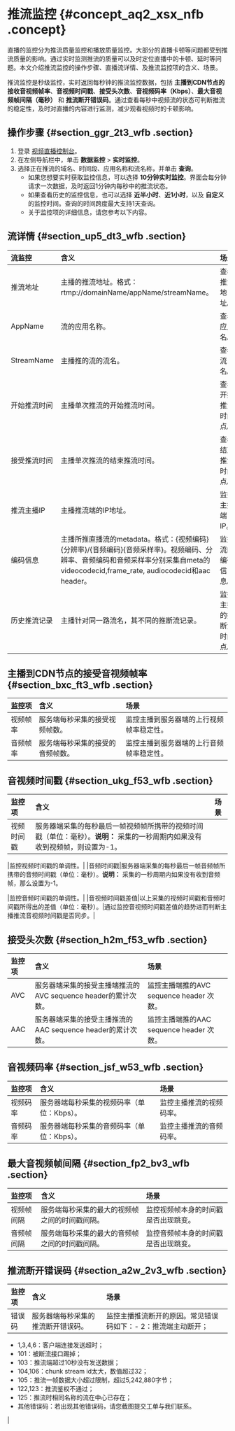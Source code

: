 # 推流监控 {#concept_aq2_xsx_nfb .concept}

直播的监控分为推流质量监控和播放质量监控。大部分的直播卡顿等问题都受到推流质量的影响。通过实时监测推流的质量可以及时定位直播中的卡顿、延时等问题。本文介绍推流监控的操作步骤、直播流详情、及推流监控项的含义、场景。

推流监控是秒级监控，实时返回每秒钟的推流监控数据，包括 **主播到CDN节点的接收音视频帧率**、**音视频时间戳**、**接受头次数**、**音视频码率（Kbps）**、**最大音视频帧间隔（毫秒）** 和 **推流断开错误码**。通过查看每秒中视频流的状态可判断推流的稳定性，及时对直播的内容进行监测，减少观看视频时的卡顿影响。

## 操作步骤 {#section_ggr_2t3_wfb .section}

1.  登录 [视频直播控制台](https://live.console.aliyun.com/?spm=5176.2020520001.aliyun_sidebar.aliyun_sidebar_live.6edb4bd3fRwj48#/overview)。
2.  在左侧导航栏中，单击 **数据监控** \> **实时监控**。
3.  选择正在推流的域名、时间段、应用名称和流名称，并单击 **查询**。
    -   如果您想要实时获取监控信息，可以选择 **10分钟实时监控**。界面会每分钟请求一次数据，及时返回1分钟内每秒中的推流状态。
    -   如果查看历史的监控信息，也可以选择 **近半小时**、**近1小时**，以及 **自定义** 的监控时间。查询的时间跨度最大支持1天查询。
    -   关于监控项的详细信息，请您参考以下内容。

## 流详情 {#section_up5_dt3_wfb .section}

|流监控|含义|场景|
|:--|:-|:-|
|推流地址|主播的推流地址。格式：rtmp://domainName/appName/streamName。|查看推流地址。|
|AppName|流的应用名称。|查看应用名。|
|StreamName|主播推的流的流名。|查看流名。|
|开始推流时间|主播单次推流的开始推流时间。|查看开始推流时间点。|
|接受推流时间|主播单次推流的结束推流时间。|查看结束推流时间点。|
|推流主播IP|主播推流端的IP地址。|监控主播端IP。|
|编码信息|主播所推直播流的metadata。格式：\{视频编码\}\{分辨率\}/\{音频编码\}\{音频采样率\}。视频编码、分辨率、音频编码和音频采样率分别采集自meta的videocodecid,frame\_rate, audiocodecid和aac header。|监控流的编码信息。|
|历史推流记录|主播针对同一路流名，其不同的推断流记录。|监控主播的推断流时间点。|

## 主播到CDN节点的接受音视频帧率 {#section_bxc_ft3_wfb .section}

|监控项|含义|场景|
|:--|:-|:-|
|视频帧率|服务端每秒采集的接受视频帧数。|监控主播到服务器端的上行视频帧率稳定性。|
|音频帧率|服务端每秒采集的接受的音频帧数。|监控主播到服务器端的上行音频帧率稳定性。|

## 音视频时间戳 {#section_ukg_f53_wfb .section}

|监控项|含义|场景|
|:--|:-|:-|
|视频时间戳|服务器端采集的每秒最后一帧视频帧所携带的视频时间戳（单位：毫秒）。**说明：** 采集的一秒周期内如果没有收到视频帧，则设置为-1。

|监控视频时间戳的单调性。|
|音频时间戳|服务器端采集的每秒最后一帧音频帧所携带的音频时间戳（单位：毫秒）。**说明：** 采集的一秒周期内如果没有收到音频帧，那么设置为-1。

|监控音频时间戳的单调性。|
|音视频时间戳差值|以上采集的视频时间戳和音频时间戳所得出的差值（单位：毫秒）。|通过监控音视频时间戳差值的趋势进而判断主播推流音视频时间戳是否同步。|

## 接受头次数 {#section_h2m_f53_wfb .section}

|监控项|含义|场景|
|:--|:-|:-|
|AVC|服务器端采集的接受主播端推流的AVC sequence header的累计次数。|监控主播端推的AVC sequence header 次数。|
|AAC|服务器端采集的接受主播推流的AAC sequence header的累计次数。|监控主播端推的AAC sequence header 次数。|

## 音视频码率 {#section_jsf_w53_wfb .section}

|监控项|含义|场景|
|:--|:-|:-|
|视频码率|服务器端每秒采集的视频码率（单位：Kbps）。|监控主播推流的视频码率。|
|音频码率|服务器端每秒采集的音频码率（单位：Kbps）。|监控主播推流的音频码率。|

## 最大音视频帧间隔 {#section_fp2_bv3_wfb .section}

|监控项|含义|场景|
|:--|:-|:-|
|视频帧间隔|服务端每秒采集的最大的视频帧之间的时间戳间隔。|监控视频帧本身的时间戳是否出现跳变。|
|音频帧间隔|服务端每秒采集的最大的音频帧之间的时间戳间隔。|监控音频帧本身的时间戳是否出现跳变。|

## 推流断开错误码 {#section_a2w_2v3_wfb .section}

|监控项|含义|场景|
|:--|:-|:-|
|错误码|服务器端每秒采集的推流断开错误码。|监控主播推流断开的原因。常见错误码如下：-   2：推流端主动断开；
-   1,3,4,6：客户端连接发送超时；
-   101：被断流接口踢掉；
-   103：推流端超过10秒没有发送数据；
-   104,106：chunk stream id太大，数值超过32；
-   105：推流一帧数据大小超过限制，超过5,242,880字节；
-   122,123：推流鉴权不通过；
-   125：推流时相同名称的流在中心已存在；
-   其他错误码：若出现其他错误码，请您截图提交工单与我们联系。

 |

